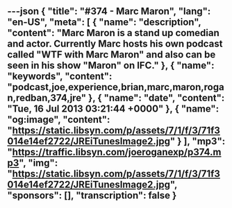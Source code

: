 ---json
{
  "title": "#374 - Marc Maron",
  "lang": "en-US",
  "meta": [
    {
      "name": "description",
      "content": "Marc Maron is a stand up comedian and actor. Currently Marc hosts his own podcast called \"WTF with Marc Maron\" and also can be seen in his show \"Maron\" on IFC."
    },
    {
      "name": "keywords",
      "content": "podcast,joe,experience,brian,marc,maron,rogan,redban,374,jre"
    },
    {
      "name": "date",
      "content": "Tue, 16 Jul 2013 03:21:44 +0000"
    },
    {
      "name": "og:image",
      "content": "https://static.libsyn.com/p/assets/7/1/f/3/71f3014e14ef2722/JREiTunesImage2.jpg"
    }
  ],
  "mp3": "https://traffic.libsyn.com/joeroganexp/p374.mp3",
  "img": "https://static.libsyn.com/p/assets/7/1/f/3/71f3014e14ef2722/JREiTunesImage2.jpg",
  "sponsors": [],
  "transcription": false
}
---
<episode-header />

<timemark seconds="0" />

<transcribe-call-to-action />

<episode-footer />
